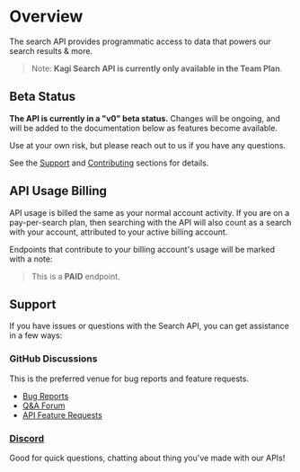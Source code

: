 # Overview

The search API provides programmatic access to data that powers our search
results & more.

> Note: **Kagi Search API is currently only available in the Team Plan**.

## Beta Status

**The API is currently in a "v0" beta status.** Changes will be ongoing,
and will be added to the documentation below as features become available.

Use at your own risk, but please reach out to us if you have any questions.

See the [Support](#support) and [Contributing](../welcome.md#contributing)
sections for details.

## API Usage Billing

API usage is billed the same as your normal account activity. If you are
on a pay-per-search plan, then searching with the API will also count as
a search with your account, attributed to your active billing account.

Endpoints that contribute to your billing account's usage will be marked
with a note:

> This is a **PAID** endpoint.

## Support

If you have issues or questions with the Search API, you can get assistance
in a few ways:

### GitHub Discussions

This is the preferred venue for bug reports and feature requests.

- [Bug Reports](https://github.com/kagisearch/kagi-docs/issues/new/choose)
- [Q&A Forum](https://github.com/kagisearch/kagi-docs/discussions/categories/q-a?discussions_q=category%3AQ%26A+label%3Aproduct%3Akagi_search_api)
- [API Feature Requests](https://github.com/kagisearch/kagi-docs/discussions/categories/kagi-search-api-feature-requests-ideas)

### [Discord](https://kagi.com/discord)

Good for quick questions, chatting about thing you've made with our APIs!
